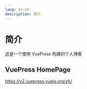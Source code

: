 ```yaml
---
lang: zh-CH
description: 简介
---
```


# 简介

这是一个使用 VuePress 构建的个人博客

## VuePress HomePage

<https://v2.vuepress.vuejs.org/zh/>
